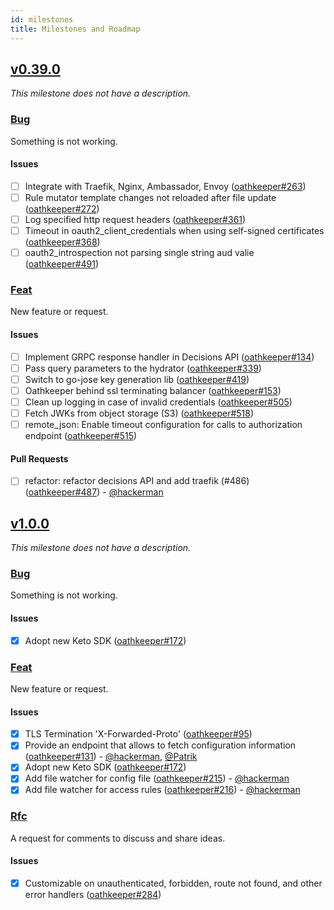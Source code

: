 ```yaml
---
id: milestones
title: Milestones and Roadmap
---
```


## [v0.39.0](https://github.com/ory/oathkeeper/milestone/7)

_This milestone does not have a description._

### [Bug](https://github.com/ory/oathkeeper/labels/bug)

Something is not working.

#### Issues

- [ ] Integrate with Traefik, Nginx, Ambassador, Envoy ([oathkeeper#263](https://github.com/ory/oathkeeper/issues/263))
- [ ] Rule mutator template changes not reloaded after file update ([oathkeeper#272](https://github.com/ory/oathkeeper/issues/272))
- [ ] Log specified http request headers ([oathkeeper#361](https://github.com/ory/oathkeeper/issues/361))
- [ ] Timeout in oauth2_client_credentials when using self-signed certificates ([oathkeeper#368](https://github.com/ory/oathkeeper/issues/368))
- [ ] oauth2_introspection not parsing single string aud valie ([oathkeeper#491](https://github.com/ory/oathkeeper/issues/491))

### [Feat](https://github.com/ory/oathkeeper/labels/feat)

New feature or request.

#### Issues

- [ ] Implement GRPC response handler in Decisions API ([oathkeeper#134](https://github.com/ory/oathkeeper/issues/134))
- [ ] Pass query parameters to the hydrator ([oathkeeper#339](https://github.com/ory/oathkeeper/issues/339))
- [ ] Switch to go-jose key generation lib ([oathkeeper#419](https://github.com/ory/oathkeeper/issues/419))
- [ ] Oathkeeper behind ssl terminating balancer ([oathkeeper#153](https://github.com/ory/oathkeeper/issues/153))
- [ ] Clean up logging in case of invalid credentials ([oathkeeper#505](https://github.com/ory/oathkeeper/issues/505))
- [ ] Fetch JWKs from object storage (S3) ([oathkeeper#518](https://github.com/ory/oathkeeper/issues/518))
- [ ] remote_json: Enable timeout configuration for calls to authorization endpoint ([oathkeeper#515](https://github.com/ory/oathkeeper/issues/515))

#### Pull Requests

- [ ] refactor: refactor decisions API and add traefik (#486) ([oathkeeper#487](https://github.com/ory/oathkeeper/pull/487)) - [@hackerman](https://github.com/aeneasr)

## [v1.0.0](https://github.com/ory/oathkeeper/milestone/2)

_This milestone does not have a description._

### [Bug](https://github.com/ory/oathkeeper/labels/bug)

Something is not working.

#### Issues

- [x] Adopt new Keto SDK ([oathkeeper#172](https://github.com/ory/oathkeeper/issues/172))

### [Feat](https://github.com/ory/oathkeeper/labels/feat)

New feature or request.

#### Issues

- [x] TLS Termination 'X-Forwarded-Proto' ([oathkeeper#95](https://github.com/ory/oathkeeper/issues/95))
- [x] Provide an endpoint that allows to fetch configuration information ([oathkeeper#131](https://github.com/ory/oathkeeper/issues/131)) - [@hackerman](https://github.com/aeneasr), [@Patrik](https://github.com/zepatrik)
- [x] Adopt new Keto SDK ([oathkeeper#172](https://github.com/ory/oathkeeper/issues/172))
- [x] Add file watcher for config file ([oathkeeper#215](https://github.com/ory/oathkeeper/issues/215)) - [@hackerman](https://github.com/aeneasr)
- [x] Add file watcher for access rules ([oathkeeper#216](https://github.com/ory/oathkeeper/issues/216)) - [@hackerman](https://github.com/aeneasr)

### [Rfc](https://github.com/ory/oathkeeper/labels/rfc)

A request for comments to discuss and share ideas.

#### Issues

- [x] Customizable on unauthenticated, forbidden, route not found, and other error handlers ([oathkeeper#284](https://github.com/ory/oathkeeper/issues/284))
